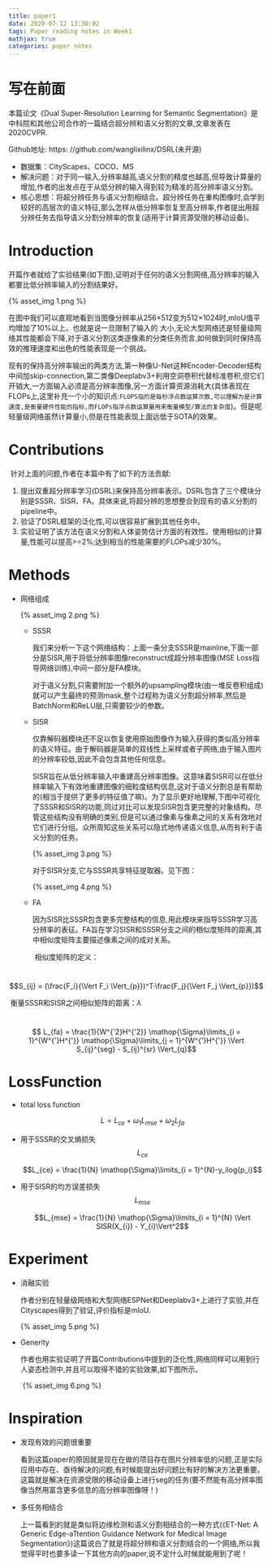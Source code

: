 ```yaml
---
title: paper1
date: 2020-07-12 13:30:02
tags: Paper reading notes in Week1
mathjax: true
categories: paper notes
---
```


# 写在前面

本篇论文《Dual Super-Resolution Learning for Semantic Segmentation》是中科院和其他公司合作的一篇结合超分辨和语义分割的文章,文章发表在2020CVPR.

Github地址: https: //github.com/wanglixilinx/DSRL(未开源)

* 数据集：CityScapes、COCO、MS
* 解决问题：对于同一输入,分辨率越高,语义分割的精度也越高,但导致计算量的增加,作者的出发点在于从低分辨的输入得到较为精准的高分辨率语义分割。
* 核心思想：将超分辨任务与语义分割相结合。超分辨任务在重构图像时,会学到较好的高层次的语义特征,那么怎样从低分辨率恢复至高分辨率,作者提出用超分辨任务去指导语义分割分辨率的恢复(适用于计算资源受限的移动设备)。

<!--more-->

# Introduction

​	开篇作者就给了实验结果(如下图),证明对于任何的语义分割网络,高分辨率的输入都要比低分辨率输入的分割结果好。

{% asset_img 1.png %}

​	在图中我们可以直观地看到当图像分辨率从256×512变为512×1024时,mIoU值平均增加了10%以上。也就是说一旦限制了输入的 大小,无论大型网络还是轻量级网络其性能都会下降,对于语义分割这类逐像素的分类任务而言,如何做到同时保持高效的推理速度和出色的性能表现是一个挑战。

​	现有的保持高分辨率输出的两类方法,第一种像U-Net这种Encoder-Decoder结构中间加skip-connection,第二类像Deeplabv3+利用空洞卷积代替标准卷积,但它们开销大,一方面输入必须是高分辨率图像,另一方面计算资源消耗大(具体表现在FLOPs上,这里补充一个小的知识点:`FLOPS指的是每秒浮点数运算次数,可以理解为是计算速度,是衡量硬件性能的指标,而FLOPs指浮点数运算量用来衡量模型/算法的复杂度`)。但是呢轻量级网络虽然计算量小,但是在性能表现上面远低于SOTA的效果。

# Contributions

​	针对上面的问题,作者在本篇中有了如下的方法贡献:

1. 提出双重超分辨率学习(DSRL)来保持高分辨率表示。DSRL包含了三个模块分别是SSSR、SISR、FA。具体来说,将超分辨的思想整合到现有的语义分割的pipeline中。
2. 验证了DSRL框架的泛化性,可以很容易扩展到其他任务中。
3. 实验证明了该方法在语义分割和人体姿势估计方面的有效性。使用相似的计算量,性能可以提高>=2%;达到相当的性能需要的FLOPs减少30%。

# Methods

* 网络组成

  {% asset_img 2.png %}

  * SSSR

    ​	我们来分析一下这个网络结构：上面一条分支SSSR是mainline,下面一部分是SISR,用于将低分辨率图像reconstruct成超分辨率图像(MSE Loss指导网络训练),中间一部分是FA模块。

    ​	对于语义分割,只需要附加一个额外的upsampling模块(由一堆反卷积组成)就可以产生最终的预测mask,整个过程称为语义分割超分辨率,然后是BatchNorm和ReLU层,只需要较少的参数。

  * SISR

    仅靠解码器模块还不足以恢复使用原始图像作为输入获得的类似高分辨率的语义特征。由于解码器是简单的双线性上采样或者子网络,由于输入图片的分辨率较低,因此不会包含其他任何信息。

    ​	SISR旨在从低分辨率输入中重建高分辨率图像。这意味着SISR可以在低分辨率输入下有效地重建图像的细粒度结构信息,这对于语义分割总是有帮助的(相当于提供了更多的特征值了嘛)。为了显示更好地理解,下图中可视化了SSSR和SISR的功能,同过对比可以发现SISR包含更完整的对象结构。尽管这些结构没有明确的类别,但是可以通过像素与像素之间的关系有效地对它们进行分组。众所周知这些关系可以隐式地传递语义信息,从而有利于语义分割的任务。

    {% asset_img 3.png %}

    对于SISR分支,它与SSSR共享特征提取器。见下图：

    {% asset_img 4.png %}

  * FA

    ​	因为SISR比SSSR包含更多完整结构的信息,用此模块来指导SSSR学习高分辨率的表征。FA旨在学习SISR和SSSR分支之间的相似度矩阵的距离,其中相似度矩阵主要描述像素之间的成对关系。

    ​	相似度矩阵的定义：

​                                                              $$S_{ij} = (\frac{F_i}{\Vert F_i \Vert_{p}})^T·\frac{F_j}{\Vert F_j \Vert_{p}})$$

​					衡量SSSR和SISR之间相似矩阵的距离：$\lambda$

​                                                   $$ L_{fa} = \frac{1}{W^{'2}H^{'2}} \mathop{\Sigma}\limits_{i = 1}^{W^{'}H^{'}} \mathop{\Sigma}\limits_{j = 1}^{W^{'}H^{'}} \Vert S_{ij}^{seg} - S_{ij}^{sr} \Vert_{q}$$

# LossFunction

* total loss function

    $$ L = L_{ce} + \omega_{1}L_{mse} + \omega_{2}L_{fa}$$

* 用于SSSR的交叉熵损失$$L_{ce}$$

  $$L_{ce} = \frac{1}{N} \mathop{\Sigma}\limits_{i = 1}^{N}-y_ilog{p_i}$$

* 用于SISR的均方误差损失$$L_{mse}$$

  $$L_{mse} = \frac{1}{N} \mathop{\Sigma}\limits_{i = 1}^{N} \Vert SISR(X_{i}) - Y_{i}\Vert^2$$

# Experiment

* 消融实验

  ​	作者分别在轻量级网络和大型网络ESPNet和Deeplabv3+上进行了实验,并在Cityscapes得到了验证,评价指标是mIoU.

  {% asset_img 5.png %}

* Generity

  作者也用实验证明了开篇Contributions中提到的泛化性,网络同样可以用到行人姿态检测中,并且可以取得不错的实验效果,如下图所示。

  ​	{% asset_img 6.png %}

# Inspiration

* 发现有效的问题很重要

  看到这篇paper的原因就是现在在做的项目存在图片分辨率低的问题,正是实际应用中存在、亟待解决的问题,有时候能提出好问题比有好的解决方法更重要。这篇就是解决在资源受限的移动设备上进行seg的任务(要不然能有高分辨率图像当然用富含更多信息的高分辨率图像呀！)

* 多任务相结合

  上一篇看到的就是类似将边缘检测和语义分割相结合的一种方式(《ET-Net: A Generic Edge-aTtention Guidance Network for Medical Image Segmentation》)这篇说白了就是将超分辨和语义分割结合的一个网络,所以我觉得平时也要多读一下其他方向的paper,说不定什么时候就能用到了呢！